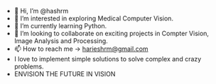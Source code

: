 - 👋 Hi, I’m @hashrm
- 👀 I’m interested in exploring Medical Computer Vision.
- 🌱 I’m currently learning Python.
- 💞️ I’m looking to collaborate on exciting projects in Compter Vision, Image Analysis and Processing.
- 📫 How to reach me -> harieshrm@gmail.com 
- I love to implement simple solutions to solve complex and crazy problems.
- ENVISION THE FUTURE IN VISION

<!---
hashrm/hashrm is a ✨ special ✨ repository because its `README.md` (this file) appears on your GitHub profile.
You can click the Preview link to take a look at your changes.
--->
